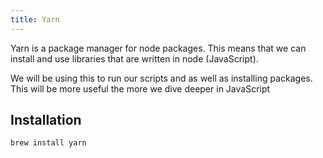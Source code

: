 ```yaml
---
title: Yarn
---
```


Yarn is a package manager for node packages. This means that we can install and
use libraries that are written in node (JavaScript).

We will be using this to run our scripts and as well as installing packages.
This will be more useful the more we dive deeper in JavaScript

## Installation

```sh
brew install yarn
```

